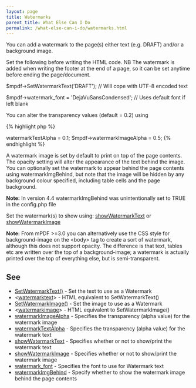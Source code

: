 ```yaml
---
layout: page
title: Watermarks
parent_title: What Else Can I Do
permalink: /what-else-can-i-do/watermarks.html
---
```


<div id="bpmbook" class="bpmbook" style="direction:ltr;">
<div class="topic_user_field">
<div id="U0">
<p>You can add a watermark to the page(s) either text (e.g. DRAFT) and/or a background image.</p>
<p>Set the following before writing the HTML code. NB The watermark is added when writing the footer at the end of a page, so it can be set anytime before ending the page/document.</p>
<p>$mpdf-&gt;SetWatermarkText('DRAFT'); // Will cope with UTF-8 encoded text</p>
<p>$mpdf-&gt;watermark_font = 'DejaVuSansCondensed';&nbsp;// Uses default font if left blank</p>
<p>You can alter the transparency values (default = 0.2) using</p>

{% highlight php %}
<?php

$mpdf->watermarkTextAlpha = 0.1;

$mpdf->watermarkImageAlpha = 0.5;
{% endhighlight %}

<p>A watermark image is set by default to print on top of the page contents. The opacity setting will alter the appearance of the text behind the image. You can optionally set the watermark to appear behind the page contents using <span class="parameter">watermarkImgBehind</span>, but note that the image will be hidden by any background colour specified, including table cells and the page background.</p>

<div class="alert alert-info" role="alert"><b>Note:</b> In version 4.4 <span class="parameter">watermarkImgBehind</span> was unintentionally set to <span class="smallblock">TRUE</span> in the <span class="filename">config.php</span> file</div>
<p>Set the watermark(s) to show using: <a href="/reference/mpdf-variables/showwatermarktext.html">showWatermarkText</a> or <a href="/reference/mpdf-variables/showwatermarktext.html">showWatermarkImage</a></p>

<div class="alert alert-info" role="alert"><b>Note:</b> From mPDF &gt;=3.0 you can alternatively use the CSS style for background-image on the &lt;body&gt; tag to create a sort of watermark, although this does not support opacity. The difference is that text, tables etc are written over the top of a background-image; a watermark is actually printed over the top of everything else, but is semi-transparent.</div>
<h2>See</h2>
<ul>
<li class="manual_boxlist"><a href="/reference/mpdf-functions/setwatermarktext.html">SetWatermarkText()</a> - Set the text to use as a Watermark</li>
<li class="manual_boxlist">&lt;<a href="/reference/html-control-tags/watermarktext.html">watermarktext</a>&gt; - HTML equivalent to SetWatermarkText()</li>
<li class="manual_boxlist"><a href="/reference/mpdf-functions/setwatermarkimage.html">SetWatermarkImage()</a> - Set the image to use as a Watermark</li>
<li class="manual_boxlist">&lt;<a href="/reference/html-control-tags/watermarkimage.html">watermarkimage</a>&gt; - HTML equivalent to SetWatermarkImage()</li>
<li class="manual_boxlist"><a href="/reference/mpdf-variables/watermarkimagealpha.html">watermarkImageAlpha</a> - Specifies the transparency (alpha value) for the watermark image</li>
<li class="manual_boxlist"><a href="/reference/mpdf-variables/watermarktextalpha.html">watermarkTextAlpha</a> - Specifies the transparency (alpha value) for the watermark text</li>
<li class="manual_boxlist"><a href="/reference/mpdf-variables/showwatermarktext.html">showWatermarkText</a> - Specifies whether or not to show/print the watermark text

</li>
<li class="manual_boxlist"><a href="/reference/mpdf-variables/showwatermarktext.html">showWatermarkImage</a> - Specifies whether or not to show/print the watermark image</li>
<li class="manual_boxlist"><a href="/reference/mpdf-variables/watermark-font.html">watermark_font</a> - Specifies the font to use for Watermark text</li>
<li class="manual_boxlist"><a href="/reference/mpdf-variables/watermarkimgbehind.html">watermarkImgBehind</a> - Specify whether to show the watermark image behind the page contents</li>
</ul>
<p>&nbsp;</p>
</div>
</div>

